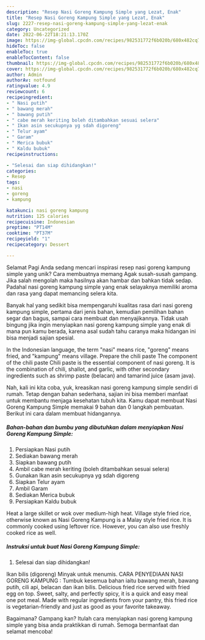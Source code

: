 ```yaml
---
description: "Resep Nasi Goreng Kampung Simple yang Lezat, Enak"
title: "Resep Nasi Goreng Kampung Simple yang Lezat, Enak"
slug: 2227-resep-nasi-goreng-kampung-simple-yang-lezat-enak
category: Uncategorized
date: 2022-06-22T18:21:13.170Z
image: https://img-global.cpcdn.com/recipes/982531772f6b020b/680x482cq70/nasi-goreng-kampung-simple-foto-resep-utama.jpg
hideToc: false
enableToc: true
enableTocContent: false
thumbnail: https://img-global.cpcdn.com/recipes/982531772f6b020b/680x482cq70/nasi-goreng-kampung-simple-foto-resep-utama.jpg
cover: https://img-global.cpcdn.com/recipes/982531772f6b020b/680x482cq70/nasi-goreng-kampung-simple-foto-resep-utama.jpg
author: Admin
authorAv: notfound
ratingvalue: 4.9
reviewcount: 6
recipeingredient:
- " Nasi putih"
- " bawang merah"
- " bawang putih"
- " cabe merah keriting boleh ditambahkan sesuai selera"
- " Ikan asin secukupnya yg sdah digoreng"
- " Telur ayam"
- " Garam"
- " Merica bubuk"
- " Kaldu bubuk"
recipeinstructions:

- "Selesai dan siap dihidangkan!"
categories:
- Resep
tags:
- nasi
- goreng
- kampung

katakunci: nasi goreng kampung 
nutrition: 125 calories
recipecuisine: Indonesian
preptime: "PT14M"
cooktime: "PT37M"
recipeyield: "1"
recipecategory: Dessert

---
```



Selamat Pagi Anda sedang mencari inspirasi resep nasi goreng kampung simple yang unik? Cara membuatnya memang Agak susah-susah gampang. Jika salah mengolah maka hasilnya akan hambar dan bahkan tidak sedap. Padahal nasi goreng kampung simple yang enak selayaknya memiliki aroma dan rasa yang dapat memancing selera kita.


Banyak hal yang sedikit bisa mempengaruhi kualitas rasa dari nasi goreng kampung simple, pertama dari jenis bahan, kemudian pemilihan bahan segar dan bagus, sampai cara membuat dan menyajikannya. Tidak usah bingung jika ingin menyiapkan nasi goreng kampung simple yang enak di mana pun kamu berada, karena asal sudah tahu caranya maka hidangan ini bisa menjadi sajian spesial.

In the Indonesian language, the term &#34;nasi&#34; means rice, &#34;goreng&#34; means fried, and &#34;kampung&#34; means village. Prepare the chili paste The component of the chili paste Chili paste is the essential component of nasi goreng. It is the combination of chili, shallot, and garlic, with other secondary ingredients such as shrimp paste (belacan) and tamarind juice (asam java).


Nah, kali ini kita coba, yuk, kreasikan nasi goreng kampung simple sendiri di rumah. Tetap dengan bahan sederhana, sajian ini bisa memberi manfaat untuk membantu menjaga kesehatan tubuh kita. Kamu dapat membuat Nasi Goreng Kampung Simple memakai 9 bahan dan 0 langkah pembuatan. Berikut ini cara dalam membuat hidangannya.

<!--inarticleads1-->

##### Bahan-bahan dan bumbu yang dibutuhkan dalam menyiapkan Nasi Goreng Kampung Simple:

1. Persiapkan  Nasi putih
1. Sediakan  bawang merah
1. Siapkan  bawang putih
1. Ambil  cabe merah keriting (boleh ditambahkan sesuai selera)
1. Gunakan  Ikan asin secukupnya yg sdah digoreng
1. Siapkan  Telur ayam
1. Ambil  Garam
1. Sediakan  Merica bubuk
1. Persiapkan  Kaldu bubuk


Heat a large skillet or wok over medium-high heat. Village style fried rice, otherwise known as Nasi Goreng Kampung is a Malay style fried rice. It is commonly cooked using leftover rice. However, you can also use freshly cooked rice as well. 

<!--inarticleads2-->

##### Instruksi untuk buat Nasi Goreng Kampung Simple:


1. Selesai dan siap dihidangkan!

Ikan bilis (digoreng) Minyak untuk menumis. CARA PENYEDIAAN NASI GORENG KAMPUNG : Tumbuk kesemua bahan iaitu bawang merah, bawang putih, cili api, belacan dan ikan bilis. Delicious fried rice served with fried egg on top. Sweet, salty, and perfectly spicy, it is a quick and easy meal one pot meal. Made with regular ingredients from your pantry, this fried rice is vegetarian-friendly and just as good as your favorite takeaway. 

Bagaimana? Gampang kan? Itulah cara menyiapkan nasi goreng kampung simple yang bisa anda praktikkan di rumah. Semoga bermanfaat dan selamat mencoba!

